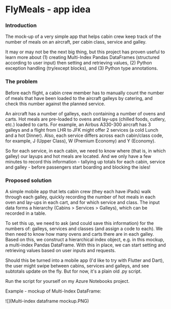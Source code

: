 # FlyMeals - app idea

### Introduction

The mock-up of a very simple app that helps cabin crew keep track of the number of meals on an aircraft, per cabin class, service and galley. 

It may or may not be the next big thing, but this project has proven useful to learn more about (1) creating Multi-Index Pandas DataFrames (structured according to user input) then setting and retrieving values, (2) Python exception handling (try/except blocks), and (3) Python type annotations.

### The problem

Before each flight, a cabin crew member has to manually count the number of meals that have been loaded to the aircraft galleys by catering, and check this number against the planned service.

An aircraft has a number of galleys, each containing a number of ovens and carts. Hot meals are pre-loaded to ovens and lay-ups (chilled foods, cutlery, etc.) loaded to carts. For example, an Airbus A330-300 aircraft has 3 galleys and a flight from LHR to JFK might offer 2 services (a cold Lunch and a hot Dinner). Also, each service differs across each cabin/class code, for example, J (Upper Class), W (Premium Economy) and Y (Economy).

So for each service, in each cabin, we need to know where (that is, in which galley) our layups and hot meals are located. And we only have a few minutes to record this information - tallying up totals for each cabin, service and galley - before passengers start boarding and blocking the isles!


### Proposed solution

A simple mobile app that lets cabin crew (they each have iPads) walk through each galley, quickly recording the number of hot meals in each oven and lay-ups in each cart, and for which service and class. The input data forms a hierarchy (Cabins > Services > Galleys), which can be recorded in a table.

To set this up, we need to ask (and could save this information) for the numbers of: galleys, services and classes (and assign a code to each). We then need to know how many ovens and carts there are in each galley. Based on this, we construct a hierarchical index object, e.g. in this mockup, a multi-index Pandas DataFrame. With this in place, we can start setting and retrieving values based on user inputs and requests.

Should this be turned into a mobile app (I'd like to try with Flutter and Dart), the user might swipe between cabins, services and galleys, and see subtotals update on the fly. But for now, it's a plain old .py script.

Run the script for yourself on my Azure Notebooks project.

Example - mockup of Multi-Index DataFrame:

![](Multi-index dataframe mockup.PNG)
